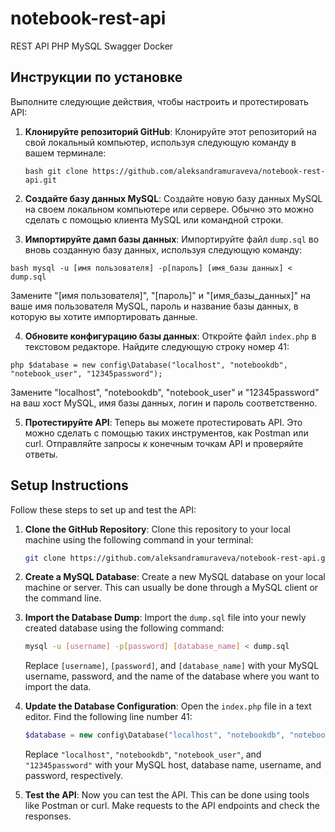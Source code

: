 # notebook-rest-api
 REST API PHP MySQL Swagger Docker

## Инструкции по установке

Выполните следующие действия, чтобы настроить и протестировать API:

1. **Клонируйте репозиторий GitHub**: Клонируйте этот репозиторий на свой локальный компьютер, используя следующую команду в вашем терминале:

   ``bash
  git clone https://github.com/aleksandramuraveva/notebook-rest-api.git
  ``

2. **Создайте базу данных MySQL**:
   Создайте новую базу данных MySQL на своем локальном компьютере или сервере.
   Обычно это можно сделать с помощью клиента MySQL или командной строки.
  
3. **Импортируйте дамп базы данных**:
  Импортируйте файл `dump.sql` во вновь созданную базу данных, используя следующую команду:

  ``bash
  mysql -u [имя пользователя] -p[пароль] [имя_базы данных] < dump.sql
  ``

  Замените "[имя пользователя]", "[пароль]" и "[имя_базы_данных]" на ваше имя пользователя MySQL, пароль и название базы данных, 
  в которую вы хотите импортировать данные.

4. **Обновите конфигурацию базы данных**: Откройте файл `index.php` в текстовом редакторе.
 Найдите следующую строку номер 41:

  ``php
  $database = new config\Database("localhost", "notebookdb", "notebook_user", "12345password");
  ``

   Замените "localhost", "notebookdb", "notebook_user" и "12345password"
   на ваш хост MySQL, имя базы данных, логин и пароль соответственно.


5. **Протестируйте API**: Теперь вы можете протестировать API.
Это можно сделать с помощью таких инструментов, как Postman или curl.
Отправляйте запросы к конечным точкам API и проверяйте ответы.



## Setup Instructions

Follow these steps to set up and test the API:

1. **Clone the GitHub Repository**: Clone this repository to your local machine using the following
command in your terminal:

    ```bash
    git clone https://github.com/aleksandramuraveva/notebook-rest-api.git
    ```

2. **Create a MySQL Database**: Create a new MySQL database on your local machine or server.
This can usually be done through a MySQL client or the command line.

3. **Import the Database Dump**: Import the `dump.sql` file into your newly created database using the following command:

    ```bash
    mysql -u [username] -p[password] [database_name] < dump.sql
    ```

    Replace `[username]`, `[password]`, and `[database_name]` with your MySQL username, password,
and the name of the database where you want to import the data.

4. **Update the Database Configuration**: Open the `index.php` file in a text editor.
Find the following line number 41:

    ```php
    $database = new config\Database("localhost", "notebookdb", "notebook_user", "12345password");
    ```

    Replace `"localhost"`, `"notebookdb"`, `"notebook_user"`, and `"12345password"`
with your MySQL host, database name, username, and password, respectively.

5. **Test the API**: Now you can test the API. This can be done using tools like Postman or curl.
Make requests to the API endpoints and check the responses.
